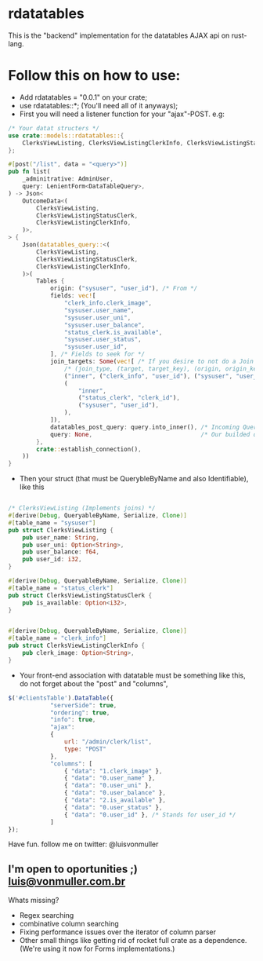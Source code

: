 # rdatatables
This is the "backend" implementation for the datatables AJAX api on rust-lang.

# Follow this on how to use: 
* Add rdatatables = "0.0.1" on your crate;
* use rdatatables::*; (You'll need all of it anyways);
* First you will need a listener function for your "ajax"-POST. 
e.g:

```rust
/* Your datat structers */
use crate::models::rdatatables::{
    ClerksViewListing, ClerksViewListingClerkInfo, ClerksViewListingStatusClerk,
};

#[post("/list", data = "<query>")]
pub fn list(
    _adminitrative: AdminUser,
    query: LenientForm<DataTableQuery>,
) -> Json<
    OutcomeData<(
        ClerksViewListing,
        ClerksViewListingStatusClerk,
        ClerksViewListingClerkInfo,
    )>,
> {
    Json(datatables_query::<(
        ClerksViewListing,
        ClerksViewListingStatusClerk,
        ClerksViewListingClerkInfo,
    )>(
        Tables {
            origin: ("sysuser", "user_id"), /* From */
            fields: vec![
                "clerk_info.clerk_image",
                "sysuser.user_name",
                "sysuser.user_uni",
                "sysuser.user_balance",
                "status_clerk.is_available",
                "sysuser.user_status",
                "sysuser.user_id",
            ], /* Fields to seek for */
            join_targets: Some(vec![ /* If you desire to not do a Join at all, just give a None here */
                /* (join_type, (target, target_key), (origin, origin_key) */
                ("inner", ("clerk_info", "user_id"), ("sysuser", "user_id")),
                (
                    "inner",
                    ("status_clerk", "clerk_id"),
                    ("sysuser", "user_id"),
                ),
            ]),
            datatables_post_query: query.into_inner(), /* Incoming Query parses to the desired struct. */
            query: None,                               /* Our builded query holder */
        },
        crate::establish_connection(),
    ))
}
```

* Then your struct (that must be QuerybleByName and also Identifiable), like this
```rust 

/* ClerksViewListing (Implements joins) */
#[derive(Debug, QueryableByName, Serialize, Clone)]
#[table_name = "sysuser"]
pub struct ClerksViewListing {
    pub user_name: String,
    pub user_uni: Option<String>,
    pub user_balance: f64,
    pub user_id: i32,
}

#[derive(Debug, QueryableByName, Serialize, Clone)]
#[table_name = "status_clerk"]
pub struct ClerksViewListingStatusClerk {
    pub is_available: Option<i32>,
}


#[derive(Debug, QueryableByName, Serialize, Clone)]
#[table_name = "clerk_info"]
pub struct ClerksViewListingClerkInfo {
    pub clerk_image: Option<String>,
}


```
* Your front-end association with datatable must be something like this, do not forget about the "post" and "columns",
```js
$('#clientsTable').DataTable({
			"serverSide": true,
			"ordering": true,
			"info": true,
			"ajax":
			{
				url: "/admin/clerk/list",
				type: "POST"
			},
			"columns": [
				{ "data": "1.clerk_image" },
				{ "data": "0.user_name" }, 
				{ "data": "0.user_uni" },
				{ "data": "0.user_balance" },
				{ "data": "2.is_available" },
				{ "data": "0.user_status" },
				{ "data": "0.user_id" }, /* Stands for user_id */
			]
});

```

Have fun. 
follow me on twitter: @luisvonmuller 
## I'm open to oportunities ;) luis@vonmuller.com.br

Whats missing? 
* Regex searching
* combinative column searching
* Fixing performance issues over the iterator of column parser
* Other small things like getting rid of rocket full crate as a dependence. (We're using it now for Forms implementations.)
